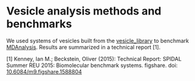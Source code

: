 # Vesicle analysis methods and benchmarks

We used systems of vesicles built from the [vesicle_library](https://github.com/Becksteinlab/vesicle_library) to benchmark [MDAnalysis](https://github.com/MDAnalysis/mdanalysis). Results are summarized in a technical report [1].

[1] Kenney, Ian M.; Beckstein, Oliver (2015): Technical Report: SPIDAL Summer REU 2015: Biomolecular benchmark systems. figshare. doi: [10.6084/m9.figshare.1588804](http://dx.doi.org/10.6084/m9.figshare.1588804)

